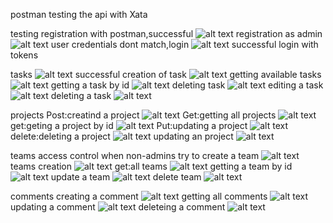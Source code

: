 postman testing the api with Xata

testing registration with postman,successful
![alt text](image.png)
registration as admin
![alt text](image-4.png)
user credentials dont match,login
![alt text](image-2.png)
successful login with tokens

tasks
![alt text](image-1.png)
successful creation of task
![alt text](image-18.png)
getting available tasks
![alt text](image-17.png)
getting a task by id
![alt text](image-19.png)
deleting task
![alt text](image-7.png)
editing a task
![alt text](image-20.png)
deleting a task
![alt text](image-21.png)

projects
Post:creatind a project
![alt text](image-5.png)
Get:getting all projects
![alt text](image-6.png)
get:geting a project by id
![alt text](image-7.png)
Put:updating a project
![alt text](image-8.png)
delete:deleting a project
![alt text](image-11.png)
updating an project
![alt text](image-13.png)

teams
access control when non-admins try to create a team
![alt text](image-3.png)
teams creation
![alt text](image-13.png)
get:all teams
![alt text](image-12.png)
getting a team by id
![alt text](image-14.png)
update a team
![alt text](image-15.png)
delete team
![alt text](image-16.png)

comments
creating a comment
![alt text](image-22.png)
getting all comments
![alt text](image-23.png)
updating a comment
![alt text](image-24.png)
deleteing a comment
![alt text](image-25.png)
